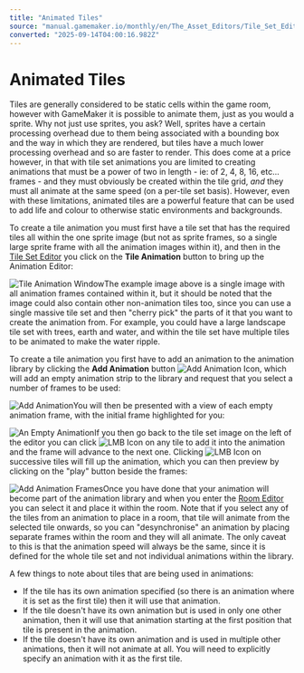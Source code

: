 ```yaml
---
title: "Animated Tiles"
source: "manual.gamemaker.io/monthly/en/The_Asset_Editors/Tile_Set_Editors/Animated_Tiles.htm"
converted: "2025-09-14T04:00:16.982Z"
---
```


# Animated Tiles

Tiles are generally considered to be static cells within the game room, however with GameMaker it is possible to animate them, just as you would a sprite. Why not just use sprites, you ask? Well, sprites have a certain processing overhead due to them being associated with a bounding box and the way in which they are rendered, but tiles have a much lower processing overhead and so are faster to render. This does come at a price however, in that with tile set animations you are limited to creating animations that must be a power of two in length - ie: of 2, 4, 8, 16, etc... frames - and they must obviously be created within the tile grid, _and_ they must all animate at the same speed (on a per-tile set basis). However, even with these limitations, animated tiles are a powerful feature that can be used to add life and colour to otherwise static environments and backgrounds.

To create a tile animation you must first have a tile set that has the required tiles all within the one sprite image (but not as sprite frames, so a single large sprite frame with all the animation images within it), and then in the [Tile Set Editor](../Tile_Sets.md) you click on the **Tile Animation** button to bring up the Animation Editor:

![Tile Animation Window](../../assets/Images/Asset_Editors/Editor_Tilesets_Animations.png)The example image above is a single image with all animation frames contained within it, but it should be noted that the image could also contain other non-animation tiles too, since you can use a single massive tile set and then "cherry pick" the parts of it that you want to create the animation from. For example, you could have a large landscape tile set with trees, earth and water, and within the tile set have multiple tiles to be animated to make the water ripple.

To create a tile animation you first have to add an animation to the animation library by clicking the **Add Animation** button ![Add Animation Icon](../../assets/Images/Icons/Icon_AddArgument.png), which will add an empty animation strip to the library and request that you select a number of frames to be used:

![Add Animation](../../assets/Images/Asset_Editors/Editor_Tilesets_AnimationAdd.png)You will then be presented with a view of each empty animation frame, with the initial frame highlighted for you:

![An Empty Animation](../../assets/Images/Asset_Editors/Editor_Tilesets_EmptyAnim.png)If you then go back to the tile set image on the left of the editor you can click ![LMB Icon](../../assets/Images/Icons/Icon_LMB.png) on any tile to add it into the animation and the frame will advance to the next one. Clicking ![LMB Icon](../../assets/Images/Icons/Icon_LMB.png) on successive tiles will fill up the animation, which you can then preview by clicking on the "play" button beside the frames:

![Add Animation Frames](../../assets/Images/Asset_Editors/Editor_Tilesets_AddFrames.gif)Once you have done that your animation will become part of the animation library and when you enter the [Room Editor](../Rooms.md) you can select it and place it within the room. Note that if you select any of the tiles from an animation to place in a room, that tile will animate from the selected tile onwards, so you can "desynchronise" an animation by placing separate frames within the room and they will all animate. The only caveat to this is that the animation speed will always be the same, since it is defined for the whole tile set and not individual animations within the library.

A few things to note about tiles that are being used in animations:

-   If the tile has its own animation specified (so there is an animation where it is set as the first tile) then it will use that animation.
-   If the tile doesn't have its own animation but is used in only one other animation, then it will use that animation starting at the first position that tile is present in the animation.
-   If the tile doesn't have its own animation and is used in multiple other animations, then it will not animate at all. You will need to explicitly specify an animation with it as the first tile.